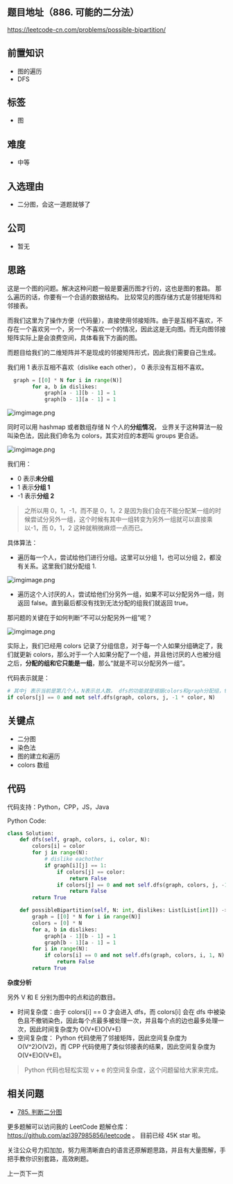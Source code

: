 ## 题目地址（886. 可能的二分法）

https://leetcode-cn.com/problems/possible-bipartition/

## 前置知识

- 图的遍历
- DFS

## 标签

- 图

## 难度

- 中等

## 入选理由

- 二分图，会这一道题就够了

## 公司

- 暂无

## 思路

这是一个图的问题。解决这种问题一般是要遍历图才行的，这也是图的套路。 那么遍历的话，你要有一个合适的数据结构。 比较常见的图存储方式是邻接矩阵和邻接表。

而我们这里为了操作方便（代码量），直接使用邻接矩阵。由于是互相不喜欢，不存在一个喜欢另一个，另一个不喜欢一个的情况，因此这是无向图。而无向图邻接矩阵实际上是会浪费空间，具体看我下方画的图。

而题目给我们的二维矩阵并不是现成的邻接矩阵形式，因此我们需要自己生成。

我们用 1 表示互相不喜欢（dislike each other）， 0 表示没有互相不喜欢。

```python
  graph = [[0] * N for i in range(N)]
        for a, b in dislikes:
            graph[a - 1][b - 1] = 1
            graph[b - 1][a - 1] = 1
```

![img](https://p.ipic.vip/fg5s84.jpg)image.png

同时可以用 hashmap 或者数组存储 N 个人的**分组情况**， 业界关于这种算法一般叫染色法，因此我们命名为 colors，其实对应的本题叫 groups 更合适。

![img](https://p.ipic.vip/ui6f26.jpg)image.png

我们用：

- 0 表示**未分组**
- 1 表示**分组 1**
- -1 表示**分组 2**

> 之所以用 0，1，-1，而不是 0，1，2 是因为我们会在不能分配某一组的时候尝试分另外一组，这个时候有其中一组转变为另外一组就可以直接乘以-1，而 0，1，2 这种就稍微麻烦一点而已。

具体算法：

- 遍历每一个人，尝试给他们进行分组。这里可以分组 1，也可以分组 2，都没有关系。这里我们就分配组 1.

![img](https://p.ipic.vip/dtkcsg.jpg)image.png

- 遍历这个人讨厌的人，尝试给他们分另外一组，如果不可以分配另外一组，则返回 false。直到最后都没有找到无法分配的组我们就返回 true。

那问题的关键在于如何判断“不可以分配另外一组”呢？

![img](https://p.ipic.vip/m307s1.jpg)image.png

实际上，我们已经用 colors 记录了分组信息，对于每一个人如果分组确定了，我们就更新 colors，那么对于一个人如果分配了一个组，并且他讨厌的人也被分组之后，**分配的组和它只能是一组**，那么“就是不可以分配另外一组”。

代码表示就是：

```python
# 其中j 表示当前是第几个人，N表示总人数。 dfs的功能就是根据colors和graph分配组，true表示可以分，false表示不可以，具体代码见代码区。
if colors[j] == 0 and not self.dfs(graph, colors, j, -1 * color, N)
```

## 关键点

- 二分图
- 染色法
- 图的建立和遍历
- colors 数组

## 代码

代码支持：Python，CPP，JS，Java

Python Code:

```python
class Solution:
    def dfs(self, graph, colors, i, color, N):
        colors[i] = color
        for j in range(N):
            # dislike eachother
            if graph[i][j] == 1:
                if colors[j] == color:
                    return False
                if colors[j] == 0 and not self.dfs(graph, colors, j, -1 * color, N):
                    return False
        return True

    def possibleBipartition(self, N: int, dislikes: List[List[int]]) -> bool:
        graph = [[0] * N for i in range(N)]
        colors = [0] * N
        for a, b in dislikes:
            graph[a - 1][b - 1] = 1
            graph[b - 1][a - 1] = 1
        for i in range(N):
            if colors[i] == 0 and not self.dfs(graph, colors, i, 1, N):
                return False
        return True
```

**杂度分析**

另外 V 和 E 分别为图中的点和边的数目。

- 时间复杂度：由于 colors[i] == 0 才会进入 dfs，而 colors[i] 会在 dfs 中被染色且不撤销染色，因此每个点最多被处理一次，并且每个点的边也最多处理一次，因此时间复杂度为 O(V+E)O(V+E)
- 空间复杂度： Python 代码使用了邻接矩阵，因此空间复杂度为 O(V^2)O(V2)，而 CPP 代码使用了类似邻接表的结果，因此空间复杂度为 O(V+E)O(V+E)。

> Python 代码也轻松实现 v + e 的空间复杂度，这个问题留给大家来完成。

## 相关问题

- [785. 判断二分图](https://github.com/azl397985856/leetcode/blob/master/problems/785.is-graph-bipartite.md)

更多题解可以访问我的 LeetCode 题解仓库：https://github.com/azl397985856/leetcode 。 目前已经 45K star 啦。

关注公众号力扣加加，努力用清晰直白的语言还原解题思路，并且有大量图解，手把手教你识别套路，高效刷题。

上一页下一页


